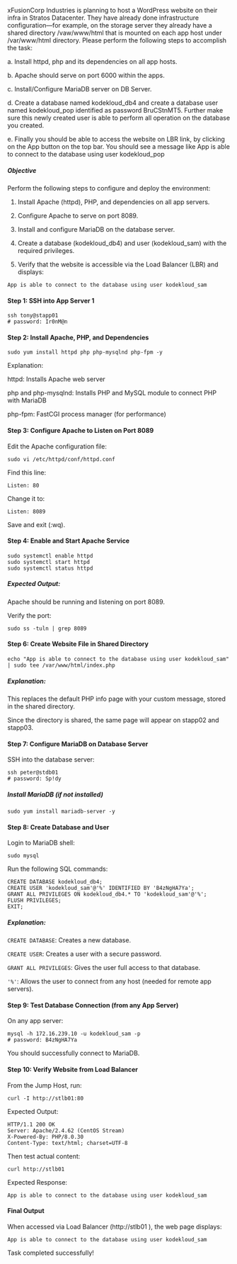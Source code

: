 xFusionCorp Industries is planning to host a WordPress website on their infra in Stratos Datacenter. They have already done infrastructure configuration—for example, on the storage server they already have a shared directory /vaw/www/html that is mounted on each app host under /var/www/html directory. Please perform the following steps to accomplish the task:

a. Install httpd, php and its dependencies on all app hosts.

b. Apache should serve on port 6000 within the apps.

c. Install/Configure MariaDB server on DB Server.

d. Create a database named kodekloud_db4 and create a database user named kodekloud_pop identified as password BruCStnMT5. Further make sure this newly created user is able to perform all operation on the database you created.

e. Finally you should be able to access the website on LBR link, by clicking on the App button on the top bar. You should see a message like App is able to connect to the database using user kodekloud_pop

##### Objective

Perform the following steps to configure and deploy the environment:

1. Install Apache (httpd), PHP, and dependencies on all app servers.

2. Configure Apache to serve on port 8089.

3. Install and configure MariaDB on the database server.

4. Create a database (kodekloud_db4) and user (kodekloud_sam) with the required privileges.

5. Verify that the website is accessible via the Load Balancer (LBR) and displays:

`App is able to connect to the database using user kodekloud_sam`

#### Step 1: SSH into App Server 1

```
ssh tony@stapp01
# password: Ir0nM@n
```

#### Step 2: Install Apache, PHP, and Dependencies

```
sudo yum install httpd php php-mysqlnd php-fpm -y
```

Explanation:

httpd: Installs Apache web server

php and php-mysqlnd: Installs PHP and MySQL module to connect PHP with MariaDB

php-fpm: FastCGI process manager (for performance)

#### Step 3: Configure Apache to Listen on Port 8089

Edit the Apache configuration file:

```
sudo vi /etc/httpd/conf/httpd.conf
```

Find this line:

```
Listen: 80
```

Change it to:

```
Listen: 8089
```

Save and exit (:wq).

#### Step 4: Enable and Start Apache Service

```
sudo systemctl enable httpd
sudo systemctl start httpd
sudo systemctl status httpd
```

##### Expected Output:

Apache should be running and listening on port 8089.

Verify the port:

```
sudo ss -tuln | grep 8089
```

#### Step 6: Create Website File in Shared Directory

```
echo "App is able to connect to the database using user kodekloud_sam" | sudo tee /var/www/html/index.php
```

##### Explanation:

This replaces the default PHP info page with your custom message, stored in the shared directory.

Since the directory is shared, the same page will appear on stapp02 and stapp03.

#### Step 7: Configure MariaDB on Database Server

SSH into the database server:

```
ssh peter@stdb01
# password: Sp!dy
```

##### Install MariaDB (if not installed)

```
sudo yum install mariadb-server -y
```

#### Step 8: Create Database and User

Login to MariaDB shell:

```
sudo mysql
```

Run the following SQL commands:

```
CREATE DATABASE kodekloud_db4;
CREATE USER 'kodekloud_sam'@'%' IDENTIFIED BY 'B4zNgHA7Ya';
GRANT ALL PRIVILEGES ON kodekloud_db4.* TO 'kodekloud_sam'@'%';
FLUSH PRIVILEGES;
EXIT;
```

##### Explanation:

`CREATE DATABASE`: Creates a new database.

`CREATE USER`: Creates a user with a secure password.

`GRANT ALL PRIVILEGES`: Gives the user full access to that database.

`'%'`: Allows the user to connect from any host (needed for remote app servers).

#### Step 9: Test Database Connection (from any App Server)

On any app server:

```
mysql -h 172.16.239.10 -u kodekloud_sam -p
# password: B4zNgHA7Ya
```

You should successfully connect to MariaDB.

#### Step 10: Verify Website from Load Balancer

From the Jump Host, run:

```
curl -I http://stlb01:80
```

Expected Output:

```
HTTP/1.1 200 OK
Server: Apache/2.4.62 (CentOS Stream)
X-Powered-By: PHP/8.0.30
Content-Type: text/html; charset=UTF-8
```

Then test actual content:

```
curl http://stlb01
```

Expected Response:

```
App is able to connect to the database using user kodekloud_sam
```

#### Final Output

When accessed via Load Balancer (http://stlb01
), the web page displays:

```
App is able to connect to the database using user kodekloud_sam
```

Task completed successfully!
